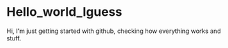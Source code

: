 # Hello_world_Iguess
Hi, I'm just getting started with github, checking how everything works and stuff.
